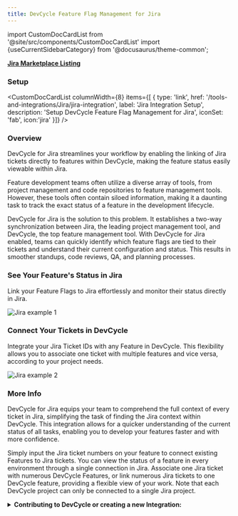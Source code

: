 ```yaml
---
title: DevCycle Feature Flag Management for Jira
---
```


import CustomDocCardList from '@site/src/components/CustomDocCardList'
import {useCurrentSidebarCategory} from '@docusaurus/theme-common';

**[Jira Marketplace Listing](https://marketplace.atlassian.com/apps/1227643/devcycle-feature-flag-management-for-jira)**

### Setup

<CustomDocCardList columnWidth={8} items={[
  {
    type: 'link',
    href: '/tools-and-integrations/Jira/jira-integration',
    label: 'Jira Integration Setup',
    description: 'Setup DevCycle Feature Flag Management for Jira',
    iconSet: 'fab',
    icon:'jira'
  }]} />


### Overview

DevCycle for Jira streamlines your workflow by enabling the linking of Jira tickets directly to features within DevCycle, making the feature status easily viewable within Jira. 

Feature development teams often utilize a diverse array of tools, from project management and code repositories to feature management tools. However, these tools often contain siloed information, making it a daunting task to track the exact status of a feature in the development lifecycle.

DevCycle for Jira is the solution to this problem. It establishes a two-way synchronization between Jira, the leading project management tool, and DevCycle, the top feature management tool. With DevCycle for Jira enabled, teams can quickly identify which feature flags are tied to their tickets and understand their current configuration and status. This results in smoother standups, code reviews, QA, and planning processes.

### See Your Feature's Status in Jira

Link your Feature Flags to Jira effortlessly and monitor their status directly in Jira.

![Jira example 1](/feb-2022-jira-section-1.png)

### Connect Your Tickets in DevCycle

Integrate your Jira Ticket IDs with any Feature in DevCycle. This flexibility allows you to associate one ticket with multiple features and vice versa, according to your project needs.

![Jira example 2](/feb-2022-jira-section-2.png)

### More Info

DevCycle for Jira equips your team to comprehend the full context of every ticket in Jira, simplifying the task of finding the Jira context within DevCycle. This integration allows for a quicker understanding of the current status of all tasks, enabling you to develop your features faster and with more confidence. 

Simply input the Jira ticket numbers on your feature to connect existing Features to Jira tickets. You can view the status of a feature in every environment through a single connection in Jira. Associate one Jira ticket with numerous DevCycle Features, or link numerous Jira tickets to one DevCycle feature, providing a flexible view of your work. Note that each DevCycle project can only be connected to a single Jira project.

<details>
  <summary>
 <b><i className="fas fa-arrows-alt"></i> Contributing to DevCycle or creating a new Integration:</b>
  </summary>
  <div>     
    <p>
    If you would like to contribute to an existing integration or tool, all of DevCycle's tools and integrations  are <a href="https://github.com/devcycleHQ">open source on the DevCycle github repository.</a>
</p>
<p>
 Further, if you'd like to create a new tool or integration, a great starting point is <a href="/management-api/">DevCycle's Management API</a> which allows you to modify and interact with features and more within a devcycle project, as well as the <a href="/bucketing-api/">DevCycle Bucketing API</a>  which is used to give users features and variables (as used within the DevCycle SDKs!)
  </p>
  </div>
</details>